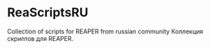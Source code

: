 # ReaScriptsRU
Collection of scripts for REAPER from russian community
Коллекция скриптов для REAPER.

